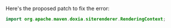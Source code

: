 Here's the proposed patch to fix the error:
```java
import org.apache.maven.doxia.siterenderer.RenderingContext;